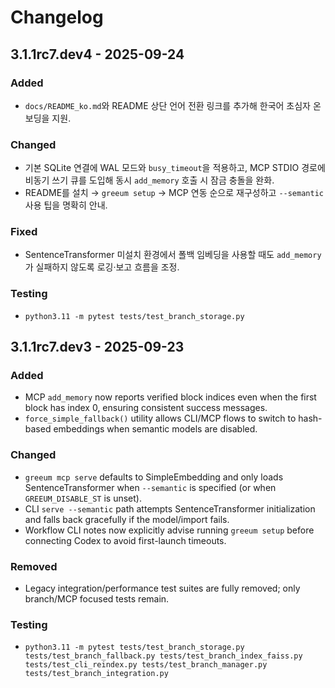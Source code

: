 # Changelog

## 3.1.1rc7.dev4 - 2025-09-24

### Added
- `docs/README_ko.md`와 README 상단 언어 전환 링크를 추가해 한국어 초심자 온보딩을 지원.

### Changed
- 기본 SQLite 연결에 WAL 모드와 `busy_timeout`을 적용하고, MCP STDIO 경로에 비동기 쓰기 큐를 도입해 동시 `add_memory` 호출 시 잠금 충돌을 완화.
- README를 설치 → `greeum setup` → MCP 연동 순으로 재구성하고 `--semantic` 사용 팁을 명확히 안내.

### Fixed
- SentenceTransformer 미설치 환경에서 폴백 임베딩을 사용할 때도 `add_memory`가 실패하지 않도록 로깅·보고 흐름을 조정.

### Testing
- `python3.11 -m pytest tests/test_branch_storage.py`

## 3.1.1rc7.dev3 - 2025-09-23

### Added
- MCP `add_memory` now reports verified block indices even when the first block has index 0, ensuring consistent success messages.
- `force_simple_fallback()` utility allows CLI/MCP flows to switch to hash-based embeddings when semantic models are disabled.

### Changed
- `greeum mcp serve` defaults to SimpleEmbedding and only loads SentenceTransformer when `--semantic` is specified (or when `GREEUM_DISABLE_ST` is unset).
- CLI `serve --semantic` path attempts SentenceTransformer initialization and falls back gracefully if the model/import fails.
- Workflow CLI notes now explicitly advise running `greeum setup` before connecting Codex to avoid first-launch timeouts.

### Removed
- Legacy integration/performance test suites are fully removed; only branch/MCP focused tests remain.

### Testing
- `python3.11 -m pytest tests/test_branch_storage.py tests/test_branch_fallback.py tests/test_branch_index_faiss.py tests/test_cli_reindex.py tests/test_branch_manager.py tests/test_branch_integration.py`
